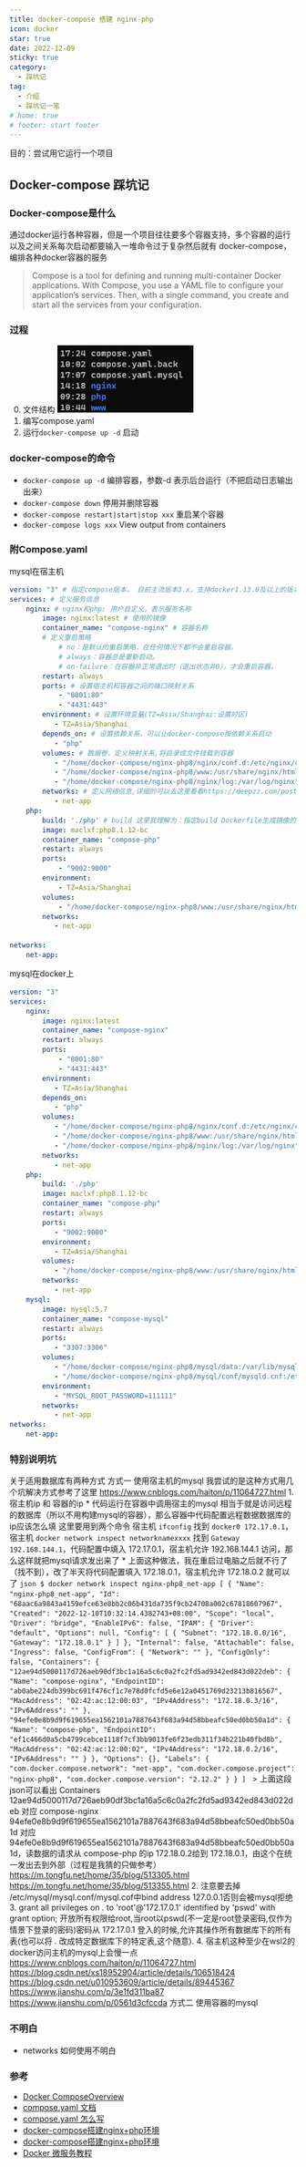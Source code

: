 ```yaml
---
title: docker-compose 搭建 nginx-php
icon: docker
star: true
date: 2022-12-09
sticky: true
category:
  - 踩坑记
tag:
  - 介绍
  - 踩坑记一笔
# home: true
# footer: start footer
---
```


目的：尝试用它运行一个项目

<!-- more -->

## Docker-compose 踩坑记


### Docker-compose是什么
通过docker运行各种容器，但是一个项目往往要多个容器支持，多个容器的运行以及之间关系每次启动都要输入一堆命令过于复杂然后就有 docker-compose，编排各种docker容器的服务
> Compose is a tool for defining and running multi-container Docker applications. With Compose, you use a YAML file to configure your application’s services. Then, with a single command, you create and start all the services from your configuration.

### 过程
0. 文件结构
![docker-compose-file-flow](/images/docker-compose-file-flow.jpg)
1. 编写compose.yaml
2. 运行`docker-compose up -d` 启动

### docker-compose的命令
* `docker-compose up -d`       编排容器，参数-d 表示后台运行（不把启动日志输出出来）
* `docker-compose down`        停用并删除容器
* `docker-compose restart|start|stop xxx` 重启某个容器
* `docker-compose logs xxx`    View output from containers

### 附Compose.yaml
mysql在宿主机
```YAML
version: "3" # 指定compose版本， 目前主流版本3.x，支持docker1.13.0及以上的版本
services: # 定义服务信息
    nginx: # nginx和php: 用户自定义，表示服务名称
        image: nginx:latest # 使用的镜像
        container_name: "compose-nginx" # 容器名称
        # 定义重启策略
            # no：是默认的重启策略，在任何情况下都不会重启容器。
            # always：容器总是重新启动。
            # on-failure：在容器非正常退出时（退出状态非0），才会重启容器。
        restart: always
        ports: # 设置宿主机和容器之间的端口映射关系
            - "8001:80"
            - "4431:443"
        environment: # 设置环境变量(TZ=Asia/Shanghai:设置时区)
           - TZ=Asia/Shanghai
        depends_on: # 设置依赖关系，可以让docker-compose按依赖关系启动
           - "php"
        volumes: # 数据卷，定义映射关系,将目录或文件挂载到容器
           - "/home/docker-compose/nginx-php8/nginx/conf.d:/etc/nginx/conf.d"
           - "/home/docker-compose/nginx-php8/www:/usr/share/nginx/html"
           - "/home/docker-compose/nginx-php8/nginx/log:/var/log/nginx"
        networks: # 定义网络信息,详细的可以去这里看看https://deepzz.com/post/docker-compose-file.html#toc_31
           - net-app
    php:
        build: './php' # build 这里我理解为：指定build Dockerfile生成镜像的名称
        image: maclxf:php8.1.12-bc
        container_name: "compose-php"
        restart: always
        ports:
            - "9002:9000"
        environment:
            - TZ=Asia/Shanghai
        volumes:
            - "/home/docker-compose/nginx-php8/www:/usr/share/nginx/html"
        networks:
           - net-app

networks:
    net-app:
```
mysql在docker上
```YAML
version: "3"
services:
    nginx:
        image: nginx:latest
        container_name: "compose-nginx"
        restart: always
        ports:
            - "8001:80"
            - "4431:443"
        environment:
           - TZ=Asia/Shanghai
        depends_on:
           - "php"
        volumes:
           - "/home/docker-compose/nginx-php8/nginx/conf.d:/etc/nginx/conf.d"
           - "/home/docker-compose/nginx-php8/www:/usr/share/nginx/html"
           - "/home/docker-compose/nginx-php8/nginx/log:/var/log/nginx"
        networks:
           - net-app
    php:
        build: './php'
        image: maclxf:php8.1.12-bc
        container_name: "compose-php"
        restart: always
        ports:
           - "9002:9000"
        environment:
           - TZ=Asia/Shanghai
        volumes:
           - "/home/docker-compose/nginx-php8/www:/usr/share/nginx/html"
        networks:
           - net-app
    mysql:
        image: mysql:5.7
        container_name: "compose-mysql"
        restart: always
        ports:
           - "3307:3306"
        volumes:
           - "/home/docker-compose/nginx-php8/mysql/data:/var/lib/mysql"
           - "/home/docker-compose/nginx-php8/mysql/conf/mysqld.cnf:/etc/mysql/mysql.conf.d/mysqld.cnf"
        environment:
           - "MYSQL_ROOT_PASSWORD=111111"
        networks:
           - net-app
networks:
    net-app:
```

### 特别说明坑
关于适用数据库有两种方式
方式一 使用宿主机的mysql
    我尝试的是这种方式用几个坑解决方式参考了这里 https://www.cnblogs.com/haiton/p/11064727.html
    1. 宿主机ip 和 容器的ip
        * 代码运行在容器中调用宿主的mysql 相当于就是访问远程的数据库（所以不用构建mysql的容器），那么容器中代码配置远程数据数据库的ip应该怎么填
        这里要用到两个命令 宿主机 `ifconfig` 找到 `docker0 172.17.0.1`，宿主机 `docker network inspect networknamexxxx` 找到 `Gateway 192.168.144.1`，代码配置中填入 172.17.0.1，宿主机允许 192.168.144.1 访问，那么这样就把mysql请求发出来了
        * 上面这种做法，我在重启过电脑之后就不行了（找不到），改了半天将代码配置填入 172.18.0.1，宿主机允许 172.18.0.2 就可以了
        ```json
            $ docker network inspect nginx-php8_net-app
            [
                {
                    "Name": "nginx-php8_net-app",
                    "Id": "68aac6a9843a4159efce63e8bb2c06b431da735f9cb24708a002c67818607967",
                    "Created": "2022-12-10T10:32:14.4382743+08:00",
                    "Scope": "local",
                    "Driver": "bridge",
                    "EnableIPv6": false,
                    "IPAM": {
                        "Driver": "default",
                        "Options": null,
                        "Config": [
                            {
                                "Subnet": "172.18.0.0/16",
                                "Gateway": "172.18.0.1"
                            }
                        ]
                    },
                    "Internal": false,
                    "Attachable": false,
                    "Ingress": false,
                    "ConfigFrom": {
                        "Network": ""
                    },
                    "ConfigOnly": false,
                    "Containers": {
                        "12ae94d5000117d726aeb90df3bc1a16a5c6c0a2fc2fd5ad9342ed843d022deb": {
                            "Name": "compose-nginx",
                            "EndpointID": "ab0abe224db399bc691f476cf1c7e78d0fcfd5e6e12a0451769d23213b816567",
                            "MacAddress": "02:42:ac:12:00:03",
                            "IPv4Address": "172.18.0.3/16",
                            "IPv6Address": ""
                        },
                        "94efe0e8b9d9f619655ea1562101a7887643f683a94d58bbeafc50ed0bb50a1d": {
                            "Name": "compose-php",
                            "EndpointID": "ef1c466d0a5cb4799cebce1118f7cf3bb9013fe6f23edb311f34b221b40fbd8b",
                            "MacAddress": "02:42:ac:12:00:02",
                            "IPv4Address": "172.18.0.2/16",
                            "IPv6Address": ""
                        }
                    },
                    "Options": {},
                    "Labels": {
                        "com.docker.compose.network": "net-app",
                        "com.docker.compose.project": "nginx-php8",
                        "com.docker.compose.version": "2.12.2"
                    }
                }
            ]
        ```
        > 上面这段json可以看出 Containers 12ae94d5000117d726aeb90df3bc1a16a5c6c0a2fc2fd5ad9342ed843d022deb 对应 compose-nginx 94efe0e8b9d9f619655ea1562101a7887643f683a94d58bbeafc50ed0bb50a1d 对应 94efe0e8b9d9f619655ea1562101a7887643f683a94d58bbeafc50ed0bb50a1d，读数据的请求从 compose-php 的ip 172.18.0.2给到 172.18.0.1，由这个在统一发出去到外部（过程是我猜的只做参考）
        https://m.tongfu.net/home/35/blog/513305.html
        https://m.tongfu.net/home/35/blog/513355.html
    2. 注意要去掉 /etc/mysql/mysql.conf/mysql.cof中bind address 127.0.0.1否则会被mysql拒绝
    3. grant all privileges on *.* to 'root'@'172.17.0.1' identified by 'pswd' with grant option;
开放所有权限给root,当root以pswd(不一定是root登录密码,仅作为情景下登录的密码)密码从 172.17.0.1 登入的时候,允许其操作所有数据库下的所有表(也可以将 *.* 改成特定数据库下的特定表,这个随意).
    4. 宿主机这种至少在wsl2的docker访问主机的mysql上会慢一点
    https://www.cnblogs.com/haiton/p/11064727.html
    https://blog.csdn.net/xs18952904/article/details/106518424
    https://blog.csdn.net/u010953609/article/details/89445367
    https://www.jianshu.com/p/3e1fd311ba87
    https://www.jianshu.com/p/0561d3cfccda
方式二 使用容器的mysql


### 不明白
* networks 如何使用不明白

### 参考
- [Docker ComposeOverview](https://docs.docker.com/compose/)
- [compose.yaml 文档](https://docs.docker.com/compose/compose-file/)
- [compose.yaml 怎么写](https://deepzz.com/post/docker-compose-file.html)
- [docker-compose搭建nginx+php环境](https://www.cnblogs.com/trblog/p/14065905.html)
- [docker-compose搭建nginx+php环境](https://www.jianshu.com/p/0561d3cfccda)
- [Docker 微服务教程](http://www.ruanyifeng.com/blog/2018/02/docker-wordpress-tutorial.html)



